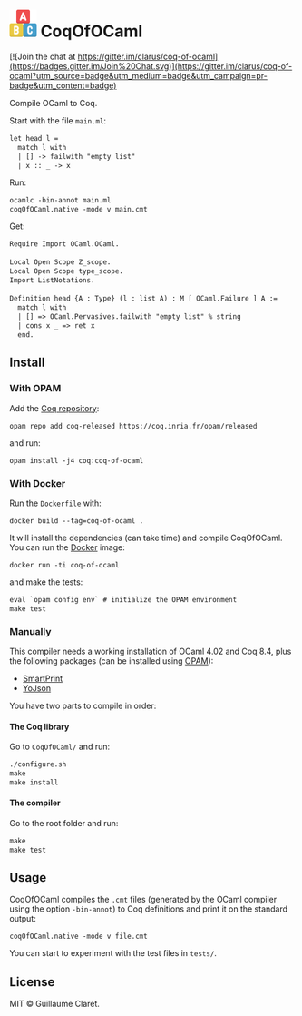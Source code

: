 # ![Logo](https://raw.githubusercontent.com/clarus/icons/master/abc-48.png) CoqOfOCaml
[![Join the chat at https://gitter.im/clarus/coq-of-ocaml](https://badges.gitter.im/Join%20Chat.svg)](https://gitter.im/clarus/coq-of-ocaml?utm_source=badge&utm_medium=badge&utm_campaign=pr-badge&utm_content=badge)

Compile OCaml to Coq.

Start with the file `main.ml`:

    let head l =
      match l with
      | [] -> failwith "empty list"
      | x :: _ -> x

Run:

    ocamlc -bin-annot main.ml
    coqOfOCaml.native -mode v main.cmt

Get:

    Require Import OCaml.OCaml.

    Local Open Scope Z_scope.
    Local Open Scope type_scope.
    Import ListNotations.

    Definition head {A : Type} (l : list A) : M [ OCaml.Failure ] A :=
      match l with
      | [] => OCaml.Pervasives.failwith "empty list" % string
      | cons x _ => ret x
      end.

## Install
### With OPAM
Add the [Coq repository](http://coq.io/opam/):

    opam repo add coq-released https://coq.inria.fr/opam/released

and run:

    opam install -j4 coq:coq-of-ocaml

### With Docker
Run the `Dockerfile` with:

    docker build --tag=coq-of-ocaml .

It will install the dependencies (can take time) and compile CoqOfOCaml. You can run the [Docker](https://www.docker.io/) image:

    docker run -ti coq-of-ocaml

and make the tests:

    eval `opam config env` # initialize the OPAM environment
    make test

### Manually
This compiler needs a working installation of OCaml 4.02 and Coq 8.4, plus the following packages (can be installed using [OPAM](http://opam.ocaml.org/)):
* [SmartPrint](https://github.com/clarus/smart-print)
* [YoJson](http://mjambon.com/yojson.html)

You have two parts to compile in order:

#### The Coq library
Go to `CoqOfOCaml/` and run:

    ./configure.sh
    make
    make install

#### The compiler
Go to the root folder and run:

    make
    make test

## Usage
CoqOfOCaml compiles the `.cmt` files (generated by the OCaml compiler using the option `-bin-annot`) to Coq definitions and print it on the standard output:

    coqOfOCaml.native -mode v file.cmt

You can start to experiment with the test files in `tests/`.

## License
MIT © Guillaume Claret.
